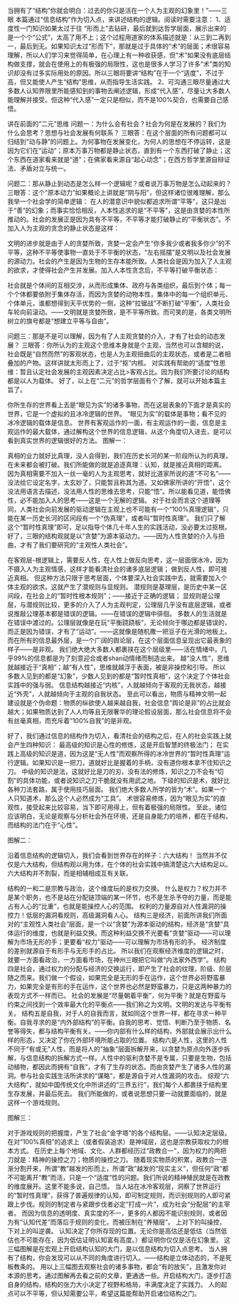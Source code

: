 当拥有了“结构”你就会明白：过去的你只是活在一个人为主观的幻象里！”——三眼 
本篇通过“信息结构”作为切入点，来讲述结构的逻辑。阅读时需要注意：
1、适度性一门知识如果太过于往 “形而上”去钻研，最后就到达哲学层面，展示出来的是一个个“公式”，太高了用不上；这个过程用道家的体系描述就是：从三到二再到一，最后到无。如果知识太过“形而下”，那就是过于具体的“术”的层面；术很容易理解，所以人们学习来觉得简单，在心理上有一种收获感，但“术”如果没有底层结构做支撑，就会在使用上的有极强的局限性，这也是很多人学习了许多“术”类的知识却没有过多实际用处的原因。所以三眼将要讲“结构”在于一个“适度”，不过于高，但又能使人产生“结构”思维，从而指导生活实践。 2、可沟通三眼尽量通过大多数人认知界限里所能感知到的事物去阐述逻辑，形成“代入感”，尽量让大多数人能理解并接受。但这种“代入感”一定只是相似，而不是100%契合，也需要自己感悟。 





讲在前面的“二元”思维 问题一：为什么会有社会？社会为何是在发展的？我们为什么会思考？思想与社会发展有何联系？ 三眼答：在这个层面的所有问题都可以归结到“动与静”的问题上。为何事物在发展变化，为何人的思想在不停运转，这是因为它们在“运动”；原本万事万物都是静止状态，直到有一个东西打破了静止；这个东西在道家看来就是“道”；在佛家看来源自“起心动念”；在西方哲学里源自辩证法、矛盾对立与统一。 


问题二：那从静止到动态是怎么样一个逻辑呢？或者说万事万物是怎么动起来的？ 三眼答：这个“原本动力”如果概论上讲就是“阴与阳”，但这样诸位很难理解，那么我举一个社会学的简单逻辑：
在人的潜意识中貌似都追求所谓“平等”，这只是出于“善”的幻象；而事实恰恰相反，人本性追求的是“不平等”，这是由贪婪的本性所推动的。社会的发展正是因为具有不平等，不平等才能打破静止的“平衡状态”。不加入人为主观的贪念的静止状态是这样：




文明的进步就是由于人的贪婪所致，贪婪一定会产生“你多我少或者我多你少”的不平等，这种不平等使事物一直处于不平衡的状态，“左右摇摆”是文明以及社会发展的源动力。社会的产生是因为生物的生存本能所致。人类社会是因为加入了人主观的欲求，才使得社会产生并发展。加入人本性贪念后，不平等打破平衡状态：







社会就是个体间的互相交涉，从而形成集体、政府与各类组织，最后到个体；每一个个体都要依附于集体存活，而因为贪婪的动物本性，集体中的每一个组织单元、个体单元，谁都想得到天平优势的一侧，这种“拉锯战”不断打破“平衡”，人类社会车轮向前滚动。——文明就是贪婪所致，是不平等所致。而可笑的是，各类文明所树立的旗号都是“想建立平等与自由”。 


问题三：那是不是可以理解，因为有了人主观贪婪的介入，才有了社会的动态发展？ 三眼答：你所认为的主观这个思维本身就是个主观，当然也可以含糊的说，社会既是“自然而然”的客观状态，也是人为主观扭曲后的主观状态，或者是二者相叠加的产物。这样讲就太形而上了，过于“抠”内核。 对实践有帮助的“适度”性思维：暂且认定社会发展的主观因素决定占比>客观占比。因为我们所要讨论的结构都是以人为载体。
好了，以上在“二元”的哲学层面有个了解，就可以开始本篇主旨了。  





你所生存的世界看上去是“眼见为实”的诸多事物，而在这层表象的下面才是真实的世界，它是一个虚拟的且冰冷逻辑的世界。 “眼见为实”的载体是事物；看不见的冰冷逻辑的载体是信息。
世界有客观运作的一面，有主观运作的一面，信息是主观运作的最大载体，通过解构这个世界的信息逻辑，从这个角度切入进去，是可以看到真实世界的逻辑很好的方法。 图解一：




真相的业力就好比真理，没人会得到，我们在历史长河的某一阶段所认为的真理，在未来都会被打破。我们所能做的就是追逐真理：认知，就是接近真相的距离。 因为真相需要不加入一丝一毫的人为主观思考，就好比道家所说的道“不可名”——没法给它设定名字，太玄妙了，只能暂且称其为道。又如佛家所讲的“开悟”，这个没法用语言去描述，没法用人性的思维去思考，只能“悟”。所以能看见道，能悟佛性，必不能加入人的思考——这是一个无解的逻辑。 对于社会而言这个道理等同，人类社会向前发展的驱动逻辑在主观上也不可能有一个“100%真理逻辑”，只能在某一历史长河的区间段有一个“伪真理”，或者叫“暂时性真理”。 我们只了解这个“暂时性真理”即可，足以指导个体几十年人生的实践活动，没必要太过抠根。 好了，三眼的结构观就是以“贪婪”为源本驱动力。——因为人性贪婪的介入与扭曲，才有了我们要研究的“主观性人类社会”。 





在客观层-根逻辑上，需要反人性，在人性上做反向思考，这一层面很冰冷，因为不摄入人为主观情感，这样才能看清社会的诸多底层逻辑； 做到反人性，即可接近真相。 但这种方法只限于思考层面，个体要深入社会实践中去，就需要加入个体主观的欲求。这就产生了潜规则与显规则。 潜规则是基理层，是历史中某一区间段，在社会上的“暂时性根本规则”；——接近于正确的逻辑； 显规则是公理层，与潜规则比较，更多的介入了人为主观判定，公理层几乎没有底层逻辑，或者说推敲公理基本都是错误的逻辑。——在错误的逻辑中徘徊。 多数人的生活就是在错误中渡过的。公理层就像是在玩“平衡跷跷板”，无论倾向于哪边都是错误的，而正是因为错误，才有了“运动”。——这就像是随机撒一把豆子在光滑的地板上。 而在所有的信息最外层，是一个广阔的舆论层，在这个层面信息呈现出它最表象的样子——是非观。 我们绝大绝大多数人都裹挟在这个层级里——活在情绪中。几乎99%的信息都是为了刻意迎合或者shan动情绪而制造出来。
越“没人性”，思维就越接近于“真相”；越“有人性”，思维就越浮于表面，被是非操控和引导。 所以多数人见到的都是“幻象”，少数人见到的都是“暂时性真相”，这个决定了个体社会实践中的强与弱。 信息结构越接近“内核”，人就越倾向于客观的无我状态，越接近“外壳”，人就越倾向于主观的自我状态。 至此可以看出，物质与精神文明一起建设就是个伪命题：物质的纵欲使人越来越自我，社会信息“舆论是非”的占比就会越大；如果物质达到了人人均等且无限奢华的理论假设层面，那么社会信息将不会有丝毫真相，而充斥着“100%自我”的是非观。  

好了，我们通过信息的结构作为切入，看清社会的结构之后，在人的社会实践上就会产生四种知识： 最高级的知识是心性的修炼，这是开启智慧的终极法门； 在实践上高级的知识是道，因为这是“无人性”而观察所得的冰冷世界的“暂时性真理”运行逻辑。如果知识是一把刀，道就好比是握着的手柄，没有道你根本拿不住知识之刀。 中级的知识是法，这就好比是刀的刃，没有法的修炼，知识之刀不会有“切割”的具体功能，或者说知识之刀干脆就没有用武之地。 下级的知识是术，就好比各种刀法套路，属于使用技巧层面。
我们绝大多数人所学的皆为“术”。如果一个人只知道术，那么这个人必然成为“工具”。 术很容易修炼，因为“眼见为实”的直观性，接受起来比较容易，当下即可用得上，但有着极强的局限性。
至此，诸位应该明白，无论是观察与分析社会外在环境，还是自身能力的培养，都在于结构，而结构的法门在于“心性”。 


图解二：




沿着信息结构的逻辑切入，我们会看到世界存在的样子：六大结构！ 当然并不仅仅是六大结构，但结构观以用为体，在个体的社会实践中搞清楚这六大结构足以。 六大结构并不割裂，而是相辅相成互有关联。 


结构的一和二是宗教与政治，这个维度玩的是权力交换。 什么是权力？权力并不是某个职务，也不是站在分配链顶端的某一环节，也不是生杀予夺的力量，而是能占有人心的“比重”，也就是能操控人心的范围。 权利的力量源自对人性漏洞的操控力！低层的漏洞看规则，高级漏洞看人心。 结构三是经济，前面所讲我们所面对的“主观性人类社会”层面，是一个以“贪婪”为源本驱动的结构，经济是“贪婪”具体运行的维度，也就是利益交换。而这种利益交换不光要看“贪婪”驱动——可以理解为市场无形的手；更要看“权力”驱动——可以理解为市场有形的手。 经济制度的差别就源自于有形手与无形手的占比。 所以我们在观察经济维度的逻辑之时，就要一方面看政治，一方面看市场，在神州三眼把它叫做“内法家外西学”。 结构四是社会，通过权力的分配与经济的交换运行，即产生了社会的纹理，阶级、阶层随之而来。我们做一个假设，如果完全是无形的手在运作，这个世界必将野蛮暴力，如果完全是有形的手在运作，这个世界也必然是野蛮暴力，只是这两种暴力的表现方式不一样而已。
社会的发展是“尽量朝着平衡”，何为平衡？就是在野蛮与约束之间找到一个效率最大化的平衡点——我们称之为文明。文明的发达与平衡有关。 结构五是自我，对于人的自我而言，就如同这个世界一样，都在寻求一种平衡。自我寻求的是“内外部结构”的平衡。自我的思考、觉悟、判断乃至于物质、名誉等得失，都与结构平衡有关。——你内部有什么样的结构，外部就会展示出什么样的形态，又决定了你在外部环境所能占取的位置。 结构六是人性，这里的人性不同于“有或无”人性，而是将人的“抽象”层面拆解开来，以贪婪为原点向外逐步拆解，与信息结构的拆解方式一样。人性中的驱利贪婪不是专属，只要是生物，包括动植物，都因此而拥有“自我”，才有了生存的状态。而由贪婪产生了诸多人性的漏洞。参与社会实践生活所讲求的“谋略”，都是源自于对人性漏洞的攻击。 综观“六大结构”，就如中国传统文化中所讲述的“三界五行”，我们每个人都裹挟于结构里生存发展，并最后死去。 我们所能做的，或者说思想只要一动就要面临的，就是这样一个游戏规则。 


图解三：






对于游戏规则的把握度，产生了社会“金字塔”的各个结构层。——认知决定层级。 在对“100%真相”的追求上（或者假装追求）是神域层，这也是宗教获取权力的根本方式。 在历史上每个地域、文化、人群都经历过“政教合一”，因为权力的两把刀就是：精神的操控之刀；物质的操控之刀。 随着现实物质的积累，政教合一逐渐分割开来，所谓“教”越发的形而上，所谓“政”越发的“现实主义”，但任何“政”都不可能离开“教”而活，只是一个“适度”性的问题。我们所说的精神殖民就是在政教的维度展开。这里不能多说，自己悟。
当人站在冰冷客观层，洞察了世界运行的“暂时性真理”，获得了普遍规律的认知，即可制定规则，而识别规则的人即可紧跟上步伐。规则的制定者与紧跟步伐者必定“打成一片”，成为社会“分配层”的主宰者。 而因为信息的透明度、真实度的不一，更多的人都因不能识别规则，或者因为有“认知代差”而落后于规则的变化，而被压制在“养殖层”。 上对下的叫操控，下对上的叫逆袭。 认知决定了你所存现的位置。无论你是高估还是低估（当然低估也不可能存在，因为低估证明认知富有高度。）都证明你仅仅是活在幻象里。 这三幅图解是在宏观上开启结构认知的大门，是以信息结构为切入点思考。 当人拥有了结构，你会发现可以从不同的角度进行切入。——结构是立体动态的，不是死板教条的。 用以上三幅图去观察社会的诸多事物，都会“有的放矢”，且激发你对本源的思考。通过图解再去看之前的文章，更通透一些。开启结构大门，逐步打造自身的结构，结构的张力大小决定了视野和格局，丰满度决定了实践力。 人的起点可以不平等，但认知需要公平，希望这篇能帮助开启诸位结构之门。